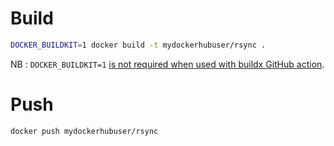 # Build
```bash
DOCKER_BUILDKIT=1 docker build -t mydockerhubuser/rsync .
```

NB : `DOCKER_BUILDKIT=1` [is not required when used with buildx GitHub action](https://github.com/docker/buildx?tab=readme-ov-file#building-with-buildx).

# Push
```bash
docker push mydockerhubuser/rsync
```

